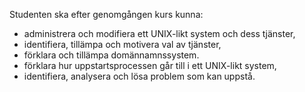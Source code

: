 Studenten ska efter genomgången kurs kunna:  
- administrera och modifiera ett UNIX-likt system och dess tjänster,  
- identifiera, tillämpa och motivera val av tjänster,  
- förklara och tillämpa domännamnssystem.  
- förklara hur uppstartsprocessen går till i ett UNIX-likt system,  
- identifiera, analysera och lösa problem som kan uppstå.